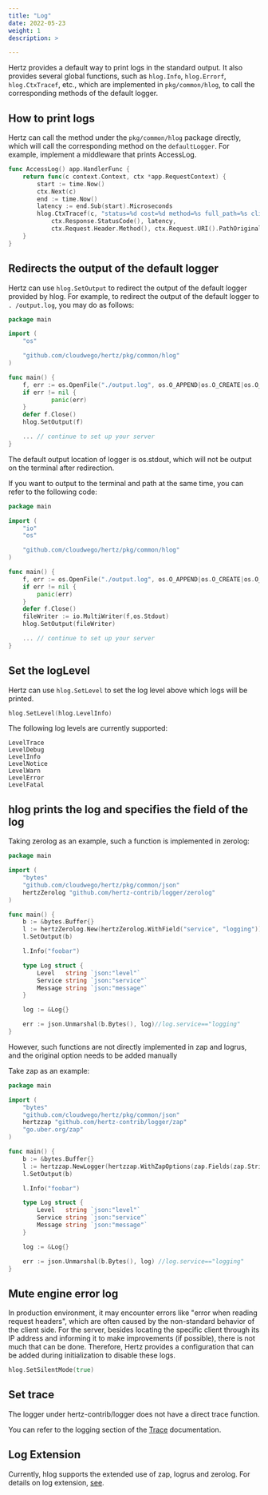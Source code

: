 ```yaml
---
title: "Log"
date: 2022-05-23
weight: 1
description: >

---
```


Hertz provides a default way to print logs in the standard output. It also provides several global functions, such as `hlog.Info`, `hlog.Errorf`, `hlog.CtxTracef`, etc., which are implemented in `pkg/common/hlog`, to call the corresponding methods of the default logger.

## How to print logs

Hertz can call the method under the `pkg/common/hlog` package directly, which will call the corresponding method on the `defaultLogger`. For example, implement a middleware that prints AccessLog.

```go
func AccessLog() app.HandlerFunc {
	return func(c context.Context, ctx *app.RequestContext) {
		start := time.Now()
		ctx.Next(c)
		end := time.Now()
		latency := end.Sub(start).Microseconds
		hlog.CtxTracef(c, "status=%d cost=%d method=%s full_path=%s client_ip=%s host=%s",
			ctx.Response.StatusCode(), latency,
			ctx.Request.Header.Method(), ctx.Request.URI().PathOriginal(), ctx.ClientIP(), ctx.Request.Host())
	}
}
```

## Redirects the output of the default logger

Hertz can use `hlog.SetOutput` to redirect the output of the default logger provided by hlog.
For example, to redirect the output of the default logger to `. /output.log`, you may do as follows:

```go
package main

import (
    "os"

    "github.com/cloudwego/hertz/pkg/common/hlog"
)

func main() {
    f, err := os.OpenFile("./output.log", os.O_APPEND|os.O_CREATE|os.O_WRONLY, 0644)
    if err != nil {
            panic(err)
    }
    defer f.Close()
    hlog.SetOutput(f)

    ... // continue to set up your server
}
```

The default output location of logger is os.stdout, which will not be output on the terminal after redirection.

If you want to output to the terminal and path at the same time, you can refer to the following code:

```go
package main

import (
    "io"
    "os"

    "github.com/cloudwego/hertz/pkg/common/hlog"
)

func main() {
    f, err := os.OpenFile("./output.log", os.O_APPEND|os.O_CREATE|os.O_WRONLY, 0644)
    if err != nil {
        panic(err)
    }
    defer f.Close()
    fileWriter := io.MultiWriter(f,os.Stdout)
    hlog.SetOutput(fileWriter)

    ... // continue to set up your server
}
```

## Set the logLevel

Hertz can use `hlog.SetLevel` to set the log level above which logs will be printed.

```go
hlog.SetLevel(hlog.LevelInfo)
```

The following log levels are currently supported:

```text
LevelTrace
LevelDebug
LevelInfo
LevelNotice
LevelWarn
LevelError
LevelFatal
```

## hlog prints the log and specifies the field of the log

Taking zerolog as an example, such a function is implemented in zerolog:

```go
package main

import (
    "bytes"
    "github.com/cloudwego/hertz/pkg/common/json"
    hertzZerolog "github.com/hertz-contrib/logger/zerolog"
)

func main() {
    b := &bytes.Buffer{}
    l := hertzZerolog.New(hertzZerolog.WithField("service", "logging"))
    l.SetOutput(b)

    l.Info("foobar")

    type Log struct {
        Level   string `json:"level"`
        Service string `json:"service"`
        Message string `json:"message"`
    }

    log := &Log{}

    err := json.Unmarshal(b.Bytes(), log)//log.service=="logging"
}
```

However, such functions are not directly implemented in zap and logrus, and the original option needs to be added manually

Take zap as an example:

```go
package main

import (
	"bytes"
	"github.com/cloudwego/hertz/pkg/common/json"
	hertzzap "github.com/hertz-contrib/logger/zap"
	"go.uber.org/zap"
)

func main() {
	b := &bytes.Buffer{}
	l := hertzzap.NewLogger(hertzzap.WithZapOptions(zap.Fields(zap.String("service", "logging"))))
	l.SetOutput(b)

	l.Info("foobar")

	type Log struct {
		Level   string `json:"level"`
		Service string `json:"service"`
		Message string `json:"message"`
	}

	log := &Log{}

	err := json.Unmarshal(b.Bytes(), log) //log.service=="logging"
}
```

## Mute engine error log

In production environment, it may encounter errors like "error when reading request headers", which are often caused by the non-standard behavior of the client side. For the server, besides locating the specific client through its IP address and informing it to make improvements (if possible), there is not much that can be done. Therefore, Hertz provides a configuration that can be added during initialization to disable these logs.

```go
hlog.SetSilentMode(true)
```

## Set trace

The logger under hertz-contrib/logger does not have a direct trace function.

You can refer to the logging section of the [Trace](https://www.cloudwego.io/docs/hertz/tutorials/observability/open-telemetry/#logging) documentation.

## Log Extension

Currently, hlog supports the extended use of zap, logrus and zerolog. For details on log extension, [see](https://www.cloudwego.io/docs/hertz/tutorials/framework-exten/log/).
